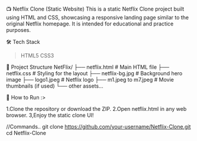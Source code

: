 📺 Netflix Clone (Static Website)
This is a static Netflix Clone project built using HTML and CSS, showcasing a responsive landing page similar to the original Netflix homepage. 
It is intended for educational and practice purposes.

🛠️ Tech Stack
> HTML5
> CSS3


📁 Project Structure
NetFlix/
├── netflix.html          # Main HTML file
├── netflix.css           # Styling for the layout
├── netflix-bg.jpg        # Background hero image
├── logo1.jpeg            # Netflix logo
├── m1.jpeg to m7.jpeg    # Movie thumbnails (if used)
└── other assets...

🚀 How to Run :>

1.Clone the repository or download the ZIP.
2.Open netflix.html in any web browser.
3,Enjoy the static clone UI!

//Commands..
  git clone https://github.com/your-username/Netflix-Clone.git
  cd Netflix-Clone
